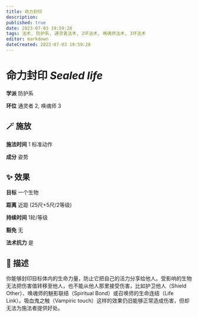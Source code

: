 ```yaml
---
title: 命力封印
description: 
published: true
date: 2023-07-03 19:59:28
tags: 法术, 防护系, 通灵者法术, 2环法术, 唤魂师法术, 3环法术
editor: markdown
dateCreated: 2023-07-03 19:59:28
---
```


# **命力封印** *Sealed life*

**学派** 防护系 

**环位** 通灵者 2, 唤魂师 3

## 🪄 施放

**施法时间** 1 标准动作

**成分** 姿势

## ✨ 效果 

**目标** 一个生物 

**距离** 近距 (25尺+5尺/2等级)  

**持续时间** 1轮/等级 

**豁免** 无

**法术抗力** 是

## 📖 描述

你能够封印目标体内的生命力量，防止它把自己的活力分享给他人。受影响的生物无法把伤害值转移至他人，也不能从他人那里接受伤害，比如护卫他人（Shield Other）、唤魂师的魅影联结（Spiritual Bond）或召唤师的生命连结（Life Link）。吸血鬼之触（Vampiric touch）这样的效果仍旧能够正常造成伤害，但却无法为施法者提供好处。
    